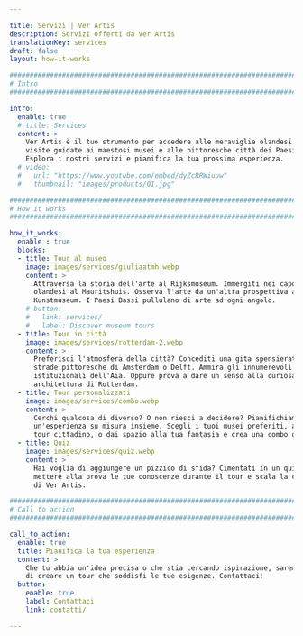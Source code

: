 ```yaml
---

title: Servizi | Ver Artis
description: Servizi offerti da Ver Artis
translationKey: services
draft: false
layout: how-it-works

################################################################################
# Intro
################################################################################

intro:
  enable: true
  # title: Services
  content: >
    Ver Artis è il tuo strumento per accedere alle meraviglie olandesi. Offriamo
    visite guidate ai maestosi musei e alle pittoresche città dei Paesi Bassi.
    Esplora i nostri servizi e pianifica la tua prossima esperienza.
  # video:
  #   url: "https://www.youtube.com/embed/dyZcRRWiuuw"
  #   thumbnail: "images/products/01.jpg"

################################################################################
# How it works
################################################################################

how_it_works:
  enable : true
  blocks:
  - title: Tour al museo
    image: images/services/giuliaatmh.webp
    content: >
      Attraversa la storia dell'arte al Rijksmuseum. Immergiti nei capolavori
      olandesi al Mauritshuis. Osserva l'arte da un'altra prospettiva al
      Kunstmuseum. I Paesi Bassi pullulano di arte ad ogni angolo.
    # button:
    #   link: services/
    #   label: Discover museum tours
  - title: Tour in città
    image: images/services/rotterdam-2.webp
    content: >
      Preferisci l'atmosfera della città? Concediti una gita spensierata nelle
      strade pittoresche di Amsterdam o Delft. Ammira gli innumerevoli edifici
      istituzionali dell'Aia. Oppure prova a dare un senso alla curiosa
      architettura di Rotterdam.
  - title: Tour personalizzati
    image: images/services/combo.webp
    content: >
      Cerchi qualcosa di diverso? O non riesci a decidere? Pianifichiamo
      un'esperienza su misura insieme. Scegli i tuoi musei preferiti, abbina un
      tour cittadino, o dai spazio alla tua fantasia e crea una combo originale.
  - title: Quiz
    image: images/services/quiz.webp
    content: >
      Hai voglia di aggiungere un pizzico di sfida? Cimentati in un quiz per
      mettere alla prova le tue conoscenze durante il tour e scala la classifica
      di Ver Artis.

################################################################################
# Call to action
################################################################################

call_to_action:
  enable: true
  title: Pianifica la tua esperienza
  content: >
    Che tu abbia un'idea precisa o che stia cercando ispirazione, saremo lieti
    di creare un tour che soddisfi le tue esigenze. Contattaci!
  button:
    enable: true
    label: Contattaci
    link: contatti/

---
```


